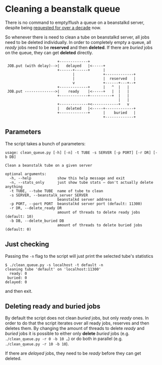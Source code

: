 # Cleaning a beanstalk queue
There is no command to empty/flush a queue on a beanstalkd server, despite being [requested for over a decade](https://github.com/beanstalkd/beanstalkd/issues/25) now.

So whenever there is need to clean a tube on beanstalkd server, all jobs need to be deleted individually. In order to completely empty a queue,
all *ready* jobs need to be **reserved** and then **deleted**. If there are *buried* jobs on the queue, they can get **deleted** directly. 

                            +-------------+                     
     JOB.put (with delay)-->|   delayed   |<-----+              
                            +------+------+      |              
                                   |             +-------------+
                                   |             |  reserved   |
                                   v             +------+---+--+
                            +-------------+      |   ^  |   |   
     JOB.put -------------->|    ready    |<-----+   |  |   |   
                            +-------------+----------+  |   |   
                                                        |   |   
                            +-------------+<------------+   v   
                            |   deleted   |<-----+-------------+
                            +-------------+      |    buried   |
                                                 +-------------+

## Parameters
The script takes a bunch of parameters: 

    usage: clean_queue.py [-h] [-n] -t TUBE -s SERVER [-p PORT] [-r DR] [-b DB]
    
    Clean a beanstalk tube on a given server
    
    optional arguments:
      -h, --help            show this help message and exit
      -n, --stats_only      just show tube stats – don't actually delete anything
      -t TUBE, --tube TUBE  name of tube to clean
      -s SERVER, --beanstalk_server SERVER
                            beanstalkd server address
      -p PORT, --port PORT  beanstalkd server port (default: 11300)
      -r DR, --delete_ready DR
                            amount of threads to delete ready jobs (default: 10)
      -b DB, --delete_buried DB
                            amount of threads to delete buried jobs (default: 0)

## Just checking
Passing the `-n` flag to the script will just print the selected tube's statistics

    $ ./clean_queue.py -s localhost -t default -n
    cleaning tube 'default' on 'localhost:11300'
      ready: 0
     buried: 0
    delayed: 0

and then exit.

## Deleting ready and buried jobs
By default the script does not clean *buried* jobs, but only *ready* ones. In order to do that the script iterates over
all ready jobs, reserves and then deletes them.
By changing the amount of threads to delete *ready* and *buried* jobs it is possible to either only **delete** *buried* jobs
(e.g. `./clean_queue.py -r 0 -b 10 …`) or do both in parallel (e.g. `./clean_queue.py -r 10 -b 10`).

If there are *delayed* jobs, they need to be *ready* before they can get deleted. 
